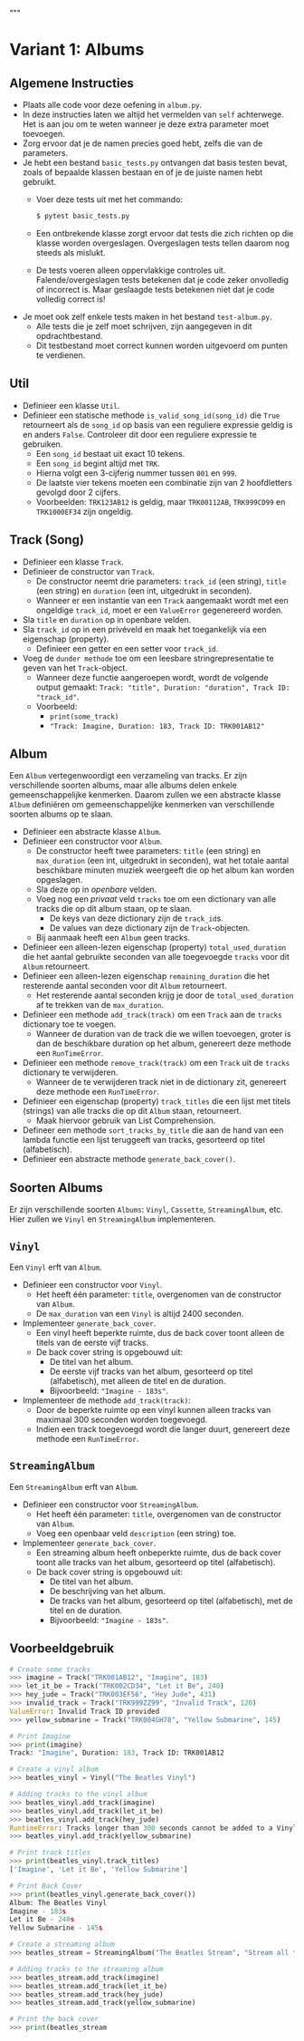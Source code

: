"""
# Variant 1: Albums

## Algemene Instructies

* Plaats alle code voor deze oefening in `album.py`.
* In deze instructies laten we altijd het vermelden van `self` achterwege. Het is aan jou om te weten wanneer je deze extra parameter moet toevoegen.
* Zorg ervoor dat je de namen precies goed hebt, zelfs die van de parameters.
* Je hebt een bestand `basic_tests.py` ontvangen dat basis testen bevat, zoals of bepaalde klassen bestaan en of je de juiste namen hebt gebruikt.
  * Voer deze tests uit met het commando:

    ```bash
    $ pytest basic_tests.py
    ```

  * Een ontbrekende klasse zorgt ervoor dat tests die zich richten op die klasse worden overgeslagen. Overgeslagen tests tellen daarom nog steeds als mislukt.
  * De tests voeren alleen oppervlakkige controles uit. Falende/overgeslagen tests betekenen dat je code zeker onvolledig of incorrect is. Maar geslaagde tests betekenen niet dat je code volledig correct is!
* Je moet ook zelf enkele tests maken in het bestand `test-album.py`.
  * Alle tests die je zelf moet schrijven, zijn aangegeven in dit opdrachtbestand.
  * Dit testbestand moet correct kunnen worden uitgevoerd om punten te verdienen.

## Util

* Definieer een klasse `Util`.
* Definieer een statische methode `is_valid_song_id(song_id)` die `True` retourneert als de `song_id` op basis van een reguliere expressie geldig is en anders `False`. Controleer dit door een reguliere expressie te gebruiken.
  * Een `song_id` bestaat uit exact 10 tekens.
  * Een `song_id` begint altijd met `TRK`.
  * Hierna volgt een 3-cijferig nummer tussen `001` en `999`.
  * De laatste vier tekens moeten een combinatie zijn van 2 hoofdletters gevolgd door 2 cijfers.
  * Voorbeelden: `TRK123AB12` is geldig, maar `TRK00112AB`, `TRK999CD99` en `TRK1000EF34` zijn ongeldig.

## Track (Song)

* Definieer een klasse `Track`.
* Definieer de constructor van `Track`.
  * De constructor neemt drie parameters: `track_id` (een string), `title` (een string) en `duration` (een int, uitgedrukt in seconden).
  * Wanneer er een instantie van een `Track` aangemaakt wordt met een ongeldige `track_id`, moet er een `ValueError` gegenereerd worden.
* Sla `title` en `duration` op in openbare velden.
* Sla `track_id` op in een privéveld en maak het toegankelijk via een eigenschap (property).
  * Definieer een getter en een setter voor `track_id`.
* Voeg de `dunder methode` toe om een leesbare stringrepresentatie te geven van het `Track`-object.
  * Wanneer deze functie aangeroepen wordt, wordt de volgende output gemaakt: `Track: "title", Duration: "duration", Track ID: "track_id"`.
  * Voorbeeld:
    * `print(some_track)`
    * `"Track: Imagine, Duration: 183, Track ID: TRK001AB12"`

## Album

Een `Album` vertegenwoordigt een verzameling van tracks. Er zijn verschillende soorten albums, maar alle albums delen enkele gemeenschappelijke kenmerken. Daarom zullen we een abstracte klasse `Album` definiëren om gemeenschappelijke kenmerken van verschillende soorten albums op te slaan.

* Definieer een abstracte klasse `Album`.
* Definieer een constructor voor `Album`.
  * De constructor heeft twee parameters: `title` (een string) en `max_duration` (een int, uitgedrukt in seconden), wat het totale aantal beschikbare minuten muziek weergeeft die op het album kan worden opgeslagen.
  * Sla deze op in *openbare* velden.
  * Voeg nog een *privaat* veld `tracks` toe om een dictionary van alle tracks die op dit album staan, op te slaan.
    * De keys van deze dictionary zijn de `track_id`s.
    * De values van deze dictionary zijn de `Track`-objecten.
  * Bij aanmaak heeft een `Album` geen tracks.
* Definieer een alleen-lezen eigenschap (property) `total_used_duration` die het aantal gebruikte seconden van alle toegevoegde `tracks` voor dit `Album` retourneert.
* Definieer een alleen-lezen eigenschap `remaining_duration` die het resterende aantal seconden voor dit `Album` retourneert.
  * Het resterende aantal seconden krijg je door de `total_used_duration` af te trekken van de `max_duration`.
* Definieer een methode `add_track(track)` om een `Track` aan de `tracks` dictionary toe te voegen.
  * Wanneer de duration van de track die we willen toevoegen, groter is dan de beschikbare duration op het album, genereert deze methode een `RunTimeError`.
* Definieer een methode `remove_track(track)` om een `Track` uit de `tracks` dictionary te verwijderen.
  * Wanneer de te verwijderen track niet in de dictionary zit, genereert deze methode een `RunTimeError`.
* Definieer een eigenschap (property) `track_titles` die een lijst met titels (strings) van alle tracks die op dit `Album` staan, retourneert.
  * Maak hiervoor gebruik van List Comprehension.
* Defineer een methode `sort_tracks_by_title` die aan de hand van een lambda functie een lijst teruggeeft van tracks, gesorteerd op titel (alfabetisch).
* Definieer een abstracte methode `generate_back_cover()`.

## Soorten Albums

Er zijn verschillende soorten `Albums`: `Vinyl`, `Cassette`, `StreamingAlbum`, etc. Hier zullen we `Vinyl` en `StreamingAlbum` implementeren.

## `Vinyl`

Een `Vinyl` erft van `Album`.

* Definieer een constructor voor `Vinyl`.
  * Het heeft één parameter: `title`, overgenomen van de constructor van `Album`.
  * De `max_duration` van een `Vinyl` is altijd 2400 seconden.
* Implementeer `generate_back_cover`.
  * Een vinyl heeft beperkte ruimte, dus de back cover toont alleen de titels van de eerste vijf tracks.
  * De back cover string is opgebouwd uit:
    * De titel van het album.
    * De eerste vijf tracks van het album, gesorteerd op titel (alfabetisch), met alleen de titel en de duration.
    * Bijvoorbeeld: `"Imagine - 183s"`.
* Implementeer de methode `add_track(track)`:
  * Door de beperkte ruimte op een vinyl kunnen alleen tracks van maximaal 300 seconden worden toegevoegd.
  * Indien een track toegevoegd wordt die langer duurt, genereert deze methode een `RunTimeError`.

## `StreamingAlbum`

Een `StreamingAlbum` erft van `Album`.

* Definieer een constructor voor `StreamingAlbum`.
  * Het heeft één parameter: `title`, overgenomen van de constructor van `Album`.
  * Voeg een openbaar veld `description` (een string) toe.
* Implementeer `generate_back_cover`.
  * Een streaming album heeft onbeperkte ruimte, dus de back cover toont alle tracks van het album, gesorteerd op titel (alfabetisch).
  * De back cover string is opgebouwd uit:
    * De titel van het album.
    * De beschrijving van het album.
    * De tracks van het album, gesorteerd op titel (alfabetisch), met de titel en de duration.
    * Bijvoorbeeld: `"Imagine - 183s"`.

## Voorbeeldgebruik

```python
# Create some tracks
>>> imagine = Track("TRK001AB12", "Imagine", 183)
>>> let_it_be = Track("TRK002CD34", "Let it Be", 240)
>>> hey_jude = Track("TRK003EF56", "Hey Jude", 431)
>>> invalid_track = Track("TRK999ZZ99", "Invalid Track", 120)
ValueError: Invalid Track ID provided
>>> yellow_submarine = Track("TRK004GH78", "Yellow Submarine", 145)

# Print Imagine
>>> print(imagine)
Track: "Imagine", Duration: 183, Track ID: TRK001AB12

# Create a vinyl album
>>> beatles_vinyl = Vinyl("The Beatles Vinyl")

# Adding tracks to the vinyl album
>>> beatles_vinyl.add_track(imagine)
>>> beatles_vinyl.add_track(let_it_be)
>>> beatles_vinyl.add_track(hey_jude)
RuntimeError: Tracks longer than 300 seconds cannot be added to a Vinyl
>>> beatles_vinyl.add_track(yellow_submarine)

# Print track titles
>>> print(beatles_vinyl.track_titles)
['Imagine', 'Let it Be', 'Yellow Submarine']

# Print Back Cover
>>> print(beatles_vinyl.generate_back_cover())
Album: The Beatles Vinyl
Imagine - 183s
Let it Be - 240s
Yellow Submarine - 145s

# Create a streaming album
>>> beatles_stream = StreamingAlbum("The Beatles Stream", "Stream all the hits from The Beatles!")

# Adding tracks to the streaming album
>>> beatles_stream.add_track(imagine)
>>> beatles_stream.add_track(let_it_be)
>>> beatles_stream.add_track(hey_jude)
>>> beatles_stream.add_track(yellow_submarine)

# Print the back cover
>>> print(beatles_stream